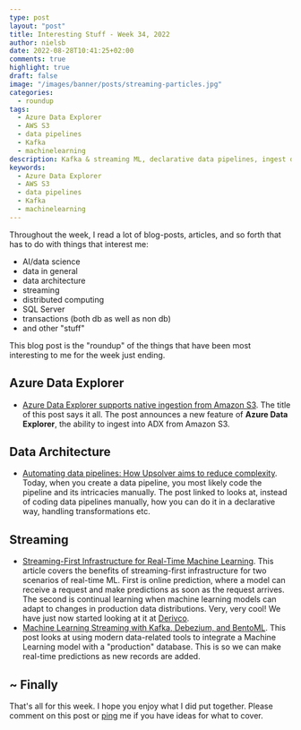 ```yaml
---
type: post
layout: "post"
title: Interesting Stuff - Week 34, 2022
author: nielsb
date: 2022-08-28T10:41:25+02:00
comments: true
highlight: true
draft: false
image: "/images/banner/posts/streaming-particles.jpg"
categories:
  - roundup
tags:
  - Azure Data Explorer
  - AWS S3
  - data pipelines
  - Kafka
  - machinelearning
description: Kafka & streaming ML, declarative data pipelines, ingest data into Azure Data Explorer from Amazon S3, and other interesting topics.
keywords:
  - Azure Data Explorer
  - AWS S3
  - data pipelines
  - Kafka
  - machinelearning   
---
```


Throughout the week, I read a lot of blog-posts, articles, and so forth that has to do with things that interest me:

* AI/data science
* data in general
* data architecture
* streaming
* distributed computing
* SQL Server
* transactions (both db as well as non db)
* and other "stuff"

This blog post is the "roundup" of the things that have been most interesting to me for the week just ending.

<!--more-->

## Azure Data Explorer

* [Azure Data Explorer supports native ingestion from Amazon S3][1]. The title of this post says it all. The post announces a new feature of **Azure Data Explorer**, the ability to ingest into ADX from Amazon S3.

## Data Architecture

* [Automating data pipelines: How Upsolver aims to reduce complexity][2]. Today, when you create a data pipeline, you most likely code the pipeline and its intricacies manually. The post linked to looks at, instead of coding data pipelines manually, how you can do it in a declarative way, handling transformations etc.

## Streaming

* [Streaming-First Infrastructure for Real-Time Machine Learning][3]. This article covers the benefits of streaming-first infrastructure for two scenarios of real-time ML. First is online prediction, where a model can receive a request and make predictions as soon as the request arrives. The second is continual learning when machine learning models can adapt to changes in production data distributions. Very, very cool! We have just now started looking at it at [Derivco](/derivco).
* [Machine Learning Streaming with Kafka, Debezium, and BentoML][4]. This post looks at using modern data-related tools to integrate a Machine Learning model with a "production" database. This is so we can make real-time predictions as new records are added.

## ~ Finally

That's all for this week. I hope you enjoy what I did put together. Please comment on this post or [ping][ma] me if you have ideas for what to cover.

[ma]: mailto:niels.it.berglund@gmail.com
[mp]: https://blog.acolyer.org
[iq]: https://www.infoq.com/
[ew]: http://sqlonice.com/
[re]: http://blog.revolutionanalytics.com
[sqsk]: https://www.sqlskills.com
[mdaveyblog]: https://mdavey.wordpress.com/
[charlblog]: https://charlla.com/

[jovpop]: https://twitter.com/JovanPop_MSFT
[bobw]: https://twitter.com/bobwardms
[revod]: https://twitter.com/revodavid
[lonny]: https://twitter.com/sqL_handLe
[ewtw]: https://twitter.com/sqlOnIce
[buckw]: https://twitter.com/BuckWoodyMSFT
[mattw]: https://twitter.com/matthewwarren
[murba]: https://twitter.com/muratdemirbas
[daveda]: https://twitter.com/davidthecoder
[adcol]: https://twitter.com/adriancolyer
[jesrod]: https://twitter.com/jrdothoughts
[tomaz]: https://twitter.com/tomaz_tsql
[dataart]: https://twitter.com/dataartisans
[luis]: https://twitter.com/luis_de_sousa
[benstop]: https://twitter.com/benstopford
[conflu]: https://twitter.com/confluentinc
[tylert]: https://twitter.com/tyler_treat
[andrewng]: https://twitter.com/AndrewYNg
[lawr]: https://twitter.com/bytezn
[jue]: https://twitter.com/b0rk
[yan]: https://twitter.com/theburningmonk
[danny]: https://twitter.com/g9yuayon
[rmoff]: https://twitter.com/rmoff
[ryansw]: https://twitter.com/ryanswanstrom
[pabloc]: https://twitter.com/pabloc_ds
[mklep]: https://twitter.com/martinkl
[mdavey]: https://twitter.com/matt_davey
[jboner]: https://twitter.com/jboner
[joeduff]: https://twitter.com/funcOfJoe
[charl]: https://twitter.com/charllamprecht
[dbricks]: https://twitter.com/databricks
[adsit]: https://twitter.com/SitnikAdam
[vicky]: https://twitter.com/vickyharp
[dscentral]: https://twitter.com/DataScienceCtrl
[natemc]: https://twitter.com/natemcmaster
[ads]: https://twitter.com/azuredatastudio
[travw]: https://twitter.com/radtravis
[emilk]: https://twitter.com/IsTheArchitect
[netflx]: https://netflixtechblog.com/

[1]: https://techcommunity.microsoft.com/t5/azure-data-explorer-blog/azure-data-explorer-supports-native-ingestion-from-amazon-s3/ba-p/3606746
[2]: https://venturebeat.com/data-infrastructure/upsolver-simplifies-data-pipelines
[3]: https://www.infoq.com/articles/streaming-first-real-time-ml
[4]: https://towardsdatascience.com/machine-learning-streaming-with-kafka-debezium-and-bentoml-c5f3996afe8f
